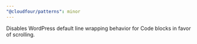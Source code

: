 ```yaml
---
"@cloudfour/patterns": minor
---
```


Disables WordPress default line wrapping behavior for Code blocks in favor of scrolling.

